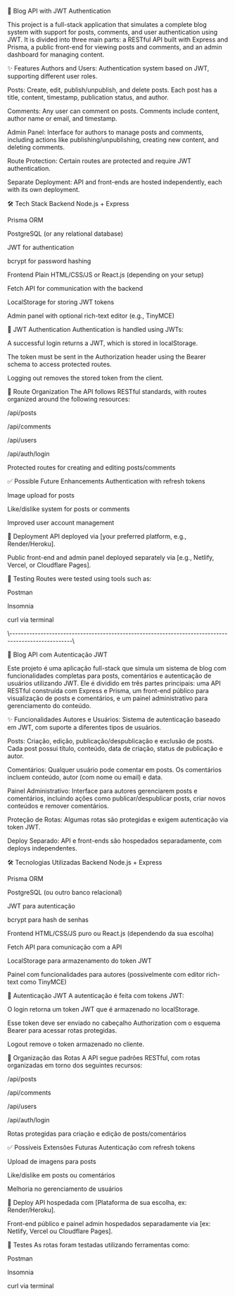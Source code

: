 📝 Blog API with JWT Authentication

This project is a full-stack application that simulates a complete blog system with support for posts, comments, and user authentication using JWT. It is divided into three main parts: a RESTful API built with Express and Prisma, a public front-end for viewing posts and comments, and an admin dashboard for managing content.

✨ Features
Authors and Users: Authentication system based on JWT, supporting different user roles.

Posts: Create, edit, publish/unpublish, and delete posts. Each post has a title, content, timestamp, publication status, and author.

Comments: Any user can comment on posts. Comments include content, author name or email, and timestamp.

Admin Panel: Interface for authors to manage posts and comments, including actions like publishing/unpublishing, creating new content, and deleting comments.

Route Protection: Certain routes are protected and require JWT authentication.

Separate Deployment: API and front-ends are hosted independently, each with its own deployment.

🛠️ Tech Stack
Backend
Node.js + Express

Prisma ORM

PostgreSQL (or any relational database)

JWT for authentication

bcrypt for password hashing

Frontend
Plain HTML/CSS/JS or React.js (depending on your setup)

Fetch API for communication with the backend

LocalStorage for storing JWT tokens

Admin panel with optional rich-text editor (e.g., TinyMCE)

🔐 JWT Authentication
Authentication is handled using JWTs:

A successful login returns a JWT, which is stored in localStorage.

The token must be sent in the Authorization header using the Bearer schema to access protected routes.

Logging out removes the stored token from the client.

📂 Route Organization
The API follows RESTful standards, with routes organized around the following resources:

/api/posts

/api/comments

/api/users

/api/auth/login

Protected routes for creating and editing posts/comments

✅ Possible Future Enhancements
Authentication with refresh tokens

Image upload for posts

Like/dislike system for posts or comments

Improved user account management

🚀 Deployment
API deployed via [your preferred platform, e.g., Render/Heroku].

Public front-end and admin panel deployed separately via [e.g., Netlify, Vercel, or Cloudflare Pages].

🧪 Testing
Routes were tested using tools such as:

Postman

Insomnia

curl via terminal




\\----------------------------------------------------------------------------------------------------\\

📝 Blog API com Autenticação JWT

Este projeto é uma aplicação full-stack que simula um sistema de blog com funcionalidades completas para posts, comentários e autenticação de usuários utilizando JWT. Ele é dividido em três partes principais: uma API RESTful construída com Express e Prisma, um front-end público para visualização de posts e comentários, e um painel administrativo para gerenciamento do conteúdo.

✨ Funcionalidades
Autores e Usuários: Sistema de autenticação baseado em JWT, com suporte a diferentes tipos de usuários.

Posts: Criação, edição, publicação/despublicação e exclusão de posts. Cada post possui título, conteúdo, data de criação, status de publicação e autor.

Comentários: Qualquer usuário pode comentar em posts. Os comentários incluem conteúdo, autor (com nome ou email) e data.

Painel Administrativo: Interface para autores gerenciarem posts e comentários, incluindo ações como publicar/despublicar posts, criar novos conteúdos e remover comentários.

Proteção de Rotas: Algumas rotas são protegidas e exigem autenticação via token JWT.

Deploy Separado: API e front-ends são hospedados separadamente, com deploys independentes.

🛠️ Tecnologias Utilizadas
Backend
Node.js + Express

Prisma ORM

PostgreSQL (ou outro banco relacional)

JWT para autenticação

bcrypt para hash de senhas

Frontend
HTML/CSS/JS puro ou React.js (dependendo da sua escolha)

Fetch API para comunicação com a API

LocalStorage para armazenamento do token JWT

Painel com funcionalidades para autores (possivelmente com editor rich-text como TinyMCE)

🔐 Autenticação JWT
A autenticação é feita com tokens JWT:

O login retorna um token JWT que é armazenado no localStorage.

Esse token deve ser enviado no cabeçalho Authorization com o esquema Bearer para acessar rotas protegidas.

Logout remove o token armazenado no cliente.

📂 Organização das Rotas
A API segue padrões RESTful, com rotas organizadas em torno dos seguintes recursos:

/api/posts

/api/comments

/api/users

/api/auth/login

Rotas protegidas para criação e edição de posts/comentários

✅ Possíveis Extensões Futuras
Autenticação com refresh tokens

Upload de imagens para posts

Like/dislike em posts ou comentários

Melhoria no gerenciamento de usuários

🚀 Deploy
API hospedada com [Plataforma de sua escolha, ex: Render/Heroku].

Front-end público e painel admin hospedados separadamente via [ex: Netlify, Vercel ou Cloudflare Pages].

🧪 Testes
As rotas foram testadas utilizando ferramentas como:

Postman

Insomnia

curl via terminal

